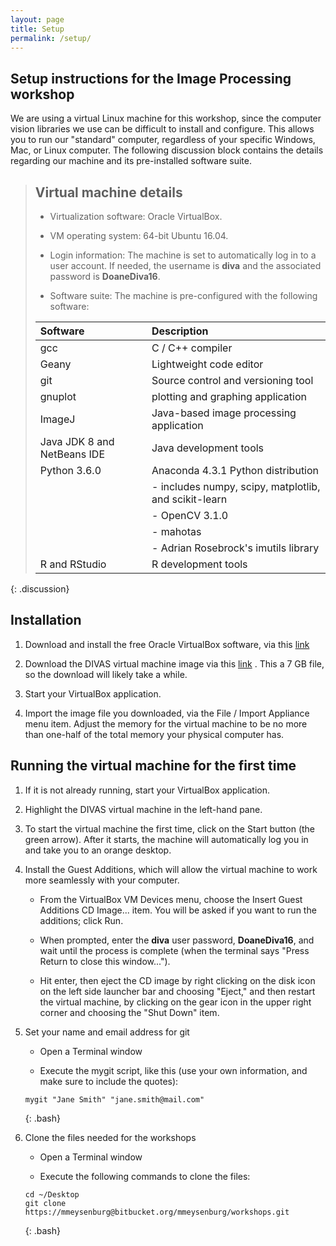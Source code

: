 ```yaml
---
layout: page
title: Setup
permalink: /setup/
---
```


## Setup instructions for the Image Processing workshop

We are using a virtual Linux machine for this workshop, since the computer 
vision libraries we use can be difficult to install and configure. This 
allows you to run our "standard" computer, regardless of your specific 
Windows, Mac, or Linux computer. The following discussion block contains 
the details regarding our machine and its pre-installed software suite.

> ## Virtual machine details
> 
> * Virtualization software: Oracle VirtualBox.
> 
> * VM operating system: 64-bit Ubuntu 16.04. 
> 
> * Login information: The machine is set to automatically log in to a user 
> account. If needed, the username is **diva** and the associated password 
> is **DoaneDiva16**.
> 
> * Software suite: The machine is pre-configured with the following software:
> 
> | Software                    | Description                                           |
> | :-------------------------- | :-----------------------------------------------------|
> | gcc                         | C / C++ compiler                                      |
> | Geany                       | Lightweight code editor                               |
> | git                         | Source control and versioning tool                    |
> | gnuplot                     |  plotting and graphing application                    |
> | ImageJ                      | Java-based image processing application               |
> | Java JDK 8 and NetBeans IDE | Java development tools                                |
> | Python 3.6.0                | Anaconda 4.3.1 Python distribution                    |
> |                             | - includes numpy, scipy, matplotlib, and scikit-learn |
> |                             | - OpenCV 3.1.0                                        |
> |                             | - mahotas                                             |
> |                             | - Adrian Rosebrock's imutils library                  |
> | R and RStudio               | R development tools                                   | 
{: .discussion}

## Installation

1. Download and install the free Oracle VirtualBox software, via this 
[link](https://www.virtualbox.org/wiki/Downloads "VirtualBox download")

2. Download the DIVAS virtual machine image via this 
[link](https://drive.google.com/file/d/0Bx45j2TRK8WgUVJDQmVPakdJS28/view?usp=sharing)
. This a 7 GB file, so the download will likely take a while.

3. Start your VirtualBox application.

4. Import the image file you downloaded, via the File / Import Appliance 
menu item. Adjust the memory for the virtual machine to be no more than 
one-half of the total memory your physical computer has.

## Running the virtual machine for the first time

1. If it is not already running, start your VirtualBox application.

2. Highlight the DIVAS virtual machine in the left-hand pane.

3. To start the virtual machine the first time, click on the Start button 
(the green arrow). After it starts, the machine will automatically log you 
in and take you to an orange desktop.

4. Install the Guest Additions, which will allow the virtual machine to 
work more seamlessly with your computer. 

	* From the VirtualBox VM Devices menu, choose the Insert Guest 
Additions CD Image... item. You will be asked if you want to run the 
additions; click Run.

	* When prompted, enter the **diva** user password, **DoaneDiva16**, 
and wait until the process is complete (when the terminal says "Press Return 
to close this window...").

	* Hit enter, then eject the CD image by right clicking on the disk 
icon on the left side launcher bar and choosing "Eject," and then restart 
the virtual machine, by clicking on the gear icon in the upper right corner 
and choosing the "Shut Down" item.

5. Set your name and email address for git

	* Open a Terminal window

	* Execute the mygit script, like this (use your own information, 
and make sure to include the quotes):

	~~~
	mygit "Jane Smith" "jane.smith@mail.com"
	~~~
	{: .bash}

6. Clone the files needed for the workshops

	* Open a Terminal window

	* Execute the following commands to clone the files:

	~~~
	cd ~/Desktop
	git clone https://mmeysenburg@bitbucket.org/mmeysenburg/workshops.git
	~~~
	{: .bash}





